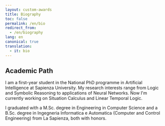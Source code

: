 ```yaml
---
layout: custom-awards
title: Biography
toc: false
permalink: /en/bio
redirect_from:
  - /en/biography
lang: en
canonical: true
translation: 
  - it: bio
---
```


## Academic Path

I am a first-year student in the National PhD programme in Artificial Intelligence at Sapienza University.
My research interests range from Logic and Symbolic Reasoning to applications of Neural Networks.
Now I'm currently working on Situation Calculus and Linear Temporal Logic.

I graduated with a M.Sc. degree in Engineering in Computer Science and a B.Sc. degree in Ingegneria Informatica e Automatica (Computer and Control Engineering) from La Sapienza, both with honors.